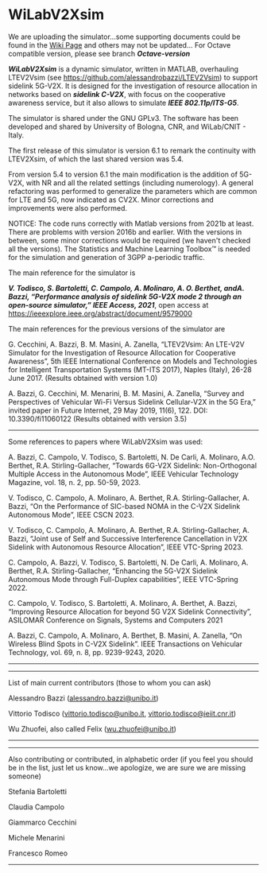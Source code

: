 # WiLabV2Xsim

We are uploading the simulator...some supporting documents could be found in the [Wiki Page](https://github.com/V2Xgithub/WiLabV2Xsim/wiki) and others may not be updated...
For Octave compatible version, please see branch ***Octave-version***

***WiLabV2Xsim*** is a dynamic simulator, written in MATLAB, overhauling LTEV2Vsim (see https://github.com/alessandrobazzi/LTEV2Vsim) to support sidelink 5G-V2X. 
It is designed for the investigation of resource allocation in networks based on ***sidelink C-V2X***, with focus on the cooperative awareness service, but it also allows to simulate ***IEEE 802.11p/ITS-G5***.

The simulator is shared under the GNU GPLv3. The software has been developed and shared by University of Bologna, CNR, and WiLab/CNIT - Italy. 

The first release of this simulator is version 6.1 to remark the continuity with LTEV2Xsim, of which the last shared version was 5.4.

From version 5.4 to version 6.1 the main modification is the addition of 5G-V2X, with NR and all the related settings (including numerology). A general refactoring was performed to generalize the parameters which are common for LTE and 5G, now indicated as CV2X. Minor corrections and improvements were also performed. 

NOTICE: The code runs correctly with Matlab versions from 2021b at least.
There are problems with version 2016b and earlier. With the versions in between, some minor corrections would be required (we haven't checked all the versions).
The Statistics and Machine Learning Toolbox™ is needed for the simulation and generation of 3GPP a-periodic traffic.

The main reference for the simulator is 

***V. Todisco, S. Bartoletti, C. Campolo, A. Molinaro, A. O. Berthet, andA.  Bazzi,  “Performance  analysis  of  sidelink  5G-V2X  mode  2  through an  open-source  simulator,” IEEE Access,  2021***, open access at https://ieeexplore.ieee.org/abstract/document/9579000 

The main references for the previous versions of the simulator are 

G. Cecchini, A. Bazzi, B. M. Masini, A. Zanella, “LTEV2Vsim: An LTE-V2V Simulator for the Investigation of Resource Allocation for Cooperative Awareness”, 5th IEEE International Conference on Models and Technologies for Intelligent Transportation Systems (MT-ITS 2017), Naples (Italy), 26-28 June 2017. (Results obtained with version 1.0)

A. Bazzi, G. Cecchini, M. Menarini, B. M. Masini, A. Zanella, “Survey and Perspectives of Vehicular Wi-Fi Versus Sidelink Cellular-V2X in the 5G Era,” invited paper in Future Internet, 29 May 2019, 11(6), 122. DOI: 10.3390/fi11060122 (Results obtained with version 3.5)

*****
Some references to papers where WiLabV2Xsim was used:

A. Bazzi, C. Campolo, V. Todisco, S. Bartoletti, N. De Carli, A. Molinaro, A.O. Berthet, R.A. Stirling-Gallacher, “Towards 6G-V2X Sidelink: Non-Orthogonal Multiple Access in the Autonomous Mode”, IEEE Vehicular Technology Magazine, vol. 18, n. 2, pp. 50-59, 2023.

V. Todisco, C. Campolo, A. Molinaro, A. Berthet, R.A. Stirling-Gallacher, A. Bazzi, “On the Performance of SIC-based NOMA in the C-V2X Sidelink Autonomous Mode”, IEEE CSCN 2023.

V. Todisco, C. Campolo, A. Molinaro, A. Berthet, R.A. Stirling-Gallacher, A. Bazzi, “Joint use of Self and Successive Interference Cancellation in V2X Sidelink with Autonomous Resource Allocation”, IEEE VTC-Spring 2023.

C. Campolo, A. Bazzi, V. Todisco, S. Bartoletti, N. De Carli, A. Molinaro, A. Berthet, R.A. Stirling-Gallacher, “Enhancing the 5G-V2X Sidelink Autonomous Mode through Full-Duplex capabilities”, IEEE VTC-Spring 2022.

C. Campolo, V. Todisco, S. Bartoletti, A. Molinaro, A. Berthet, A. Bazzi, “Improving Resource Allocation for beyond 5G V2X Sidelink Connectivity”, ASILOMAR Conference on Signals, Systems and Computers 2021

A. Bazzi, C. Campolo, A. Molinaro, A. Berthet, B. Masini, A. Zanella, “On Wireless Blind Spots in C-V2X Sidelink”. IEEE Transactions on Vehicular Technology, vol. 69, n. 8, pp. 9239-9243, 2020.
*****

*****
List of main current contributors (those to whom you can ask)

Alessandro Bazzi (alessandro.bazzi@unibo.it)

Vittorio Todisco (vittorio.todisco@unibo.it, vittorio.todisco@ieiit.cnr.it)

Wu Zhuofei, also called Felix (wu.zhuofei@unibo.it)
*****

*****
Also contributing or contributed, in alphabetic order (if you feel you should be in the list, just let us know...we apologize, we are sure we are missing someone)

Stefania Bartoletti

Claudia Campolo

Giammarco Cecchini

Michele Menarini

Francesco Romeo 
*****
